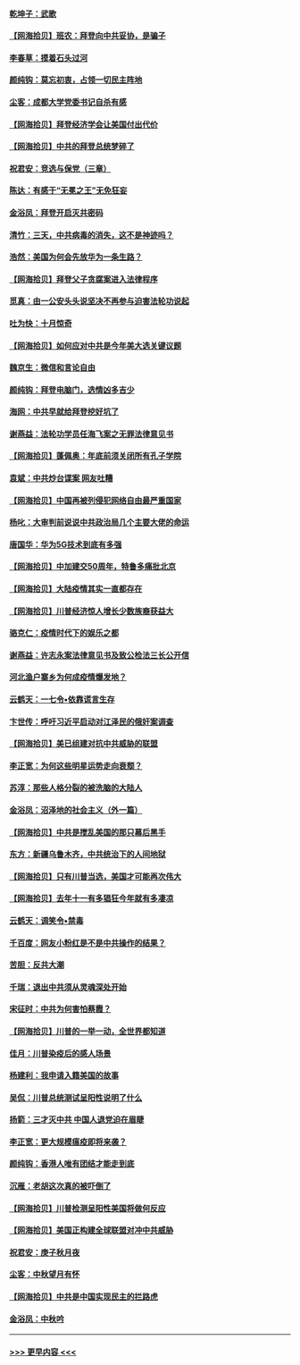 #### [乾坤子：武歌](../pages/nsc993/n12493391.md?t=10230802) 
#### [【网海拾贝】班农：拜登向中共妥协，是骗子](../pages/nsc993/n12492877.md?t=10230802) 
#### [李春草：摸着石头过河](../pages/nsc993/n12491121.md?t=10230802) 
#### [颜纯钩：莫忘初衷，占领一切民主阵地](../pages/nsc993/n12490965.md?t=10230802) 
#### [尘客：成都大学党委书记自杀有感](../pages/nsc993/n12490950.md?t=10230802) 
#### [【网海拾贝】拜登经济学会让美国付出代价](../pages/nsc993/n12489662.md?t=10230802) 
#### [【网海拾贝】中共的拜登总统梦碎了](../pages/nsc993/n12487896.md?t=10230802) 
#### [祝君安：竞选与保党（三章）](../pages/nsc993/n12487258.md?t=10230802) 
#### [陈达：有感于“无冕之王”无免狂妄](../pages/nsc993/n12485133.md?t=10230802) 
#### [金浴凤：拜登开启灭共密码](../pages/nsc993/n12485125.md?t=10230802) 
#### [清竹：三天，中共病毒的消失，这不是神迹吗？](../pages/nsc993/n12485027.md?t=10230802) 
#### [浩然：美国为何会先放华为一条生路？](../pages/nsc993/n12484997.md?t=10230802) 
#### [【网海拾贝】拜登父子贪腐案进入法律程序](../pages/nsc993/n12484957.md?t=10230802) 
#### [觅真：由一公安头头说坚决不再参与迫害法轮功说起](../pages/nsc993/n12484212.md?t=10230802) 
#### [吐为快：十月惊奇](../pages/nsc993/n12484172.md?t=10230802) 
#### [【网海拾贝】如何应对中共是今年美大选关键议题](../pages/nsc993/n12483755.md?t=10230802) 
#### [魏京生：微信和言论自由](../pages/nsc993/n12483372.md?t=10230802) 
#### [颜纯钩：拜登电脑门，选情凶多吉少](../pages/nsc993/n12482666.md?t=10230802) 
#### [海网：中共早就给拜登挖好坑了](../pages/nsc993/n12482660.md?t=10230802) 
#### [谢燕益：法轮功学员任海飞案之无罪法律意见书](../pages/nsc993/n12482512.md?t=10230802) 
#### [【网海拾贝】蓬佩奥：年底前须关闭所有孔子学院](../pages/nsc993/n12482443.md?t=10230802) 
#### [袁斌：中共炒台谍案 网友吐糟](../pages/nsc993/n12481564.md?t=10230802) 
#### [【网海拾贝】中国再被列侵犯网络自由最严重国家](../pages/nsc993/n12479643.md?t=10230802) 
#### [杨叱：大审判前说说中共政治局几个主要大佬的命运](../pages/nsc993/n12477527.md?t=10230802) 
#### [唐国华：华为5G技术到底有多强](../pages/nsc993/n12477483.md?t=10230802) 
#### [【网海拾贝】中加建交50周年，特鲁多痛批北京](../pages/nsc993/n12476892.md?t=10230802) 
#### [【网海拾贝】大陆疫情其实一直都存在](../pages/nsc993/n12473948.md?t=10230802) 
#### [【网海拾贝】川普经济惊人增长少数族裔获益大](../pages/nsc993/n12471565.md?t=10230802) 
#### [骆克仁：疫情时代下的娱乐之都](../pages/nsc993/n12471312.md?t=10230802) 
#### [谢燕益：许志永案法律意见书及致公检法三长公开信](../pages/nsc993/n12470870.md?t=10230802) 
#### [河北渔户寨乡为何成疫情爆发地？](../pages/nsc993/n12464936.md?t=10230802) 
#### [云鹤天：一七令▪依靠谎言生存](../pages/nsc993/n12470034.md?t=10230802) 
#### [卞世传：呼吁习近平启动对江泽民的俄奸案调查](../pages/nsc993/n12469722.md?t=10230802) 
#### [【网海拾贝】美已组建对抗中共威胁的联盟](../pages/nsc993/n12469018.md?t=10230802) 
#### [李正宽：为何这些明星运势走向衰颓？](../pages/nsc993/n12468730.md?t=10230802) 
#### [苏淳：那些人格分裂的被洗脑的大陆人](../pages/nsc993/n12467858.md?t=10230802) 
#### [金浴凤：沼泽地的社会主义（外一篇）](../pages/nsc993/n12467792.md?t=10230802) 
#### [【网海拾贝】中共是搅乱美国的那只幕后黑手](../pages/nsc993/n12467700.md?t=10230802) 
#### [东方：新疆乌鲁木齐，中共统治下的人间地狱](../pages/nsc993/n12466075.md?t=10230802) 
#### [【网海拾贝】只有川普当选，美国才可能再次伟大](../pages/nsc993/n12466013.md?t=10230802) 
#### [【网海拾贝】去年十一有多猖狂今年就有多凄凉](../pages/nsc993/n12463649.md?t=10230802) 
#### [云鹤天：调笑令▪禁毒](../pages/nsc993/n12462975.md?t=10230802) 
#### [千百度：网友小粉红是不是中共操作的结果？](../pages/nsc993/n12461025.md?t=10230802) 
#### [苦胆：反共大潮](../pages/nsc993/n12459469.md?t=10230802) 
#### [千瑞：退出中共须从灵魂深处开始](../pages/nsc993/n12459437.md?t=10230802) 
#### [宋征时：中共为何害怕蔡霞？](../pages/nsc993/n12459097.md?t=10230802) 
#### [【网海拾贝】川普的一举一动，全世界都知道](../pages/nsc993/n12458825.md?t=10230802) 
#### [佳月：川普染疫后的感人场景](../pages/nsc993/n12456994.md?t=10230802) 
#### [杨建利：我申请入籍美国的故事](../pages/nsc993/n12455635.md?t=10230802) 
#### [吴侃：川普总统测试呈阳性说明了什么](../pages/nsc993/n12451869.md?t=10230802) 
#### [扬箭：三才灭中共 中国人退党迫在眉睫](../pages/nsc993/n12451842.md?t=10230802) 
#### [李正宽：更大规模瘟疫即将来袭？](../pages/nsc993/n12451455.md?t=10230802) 
#### [颜纯钩：香港人唯有团结才能走到底](../pages/nsc993/n12450870.md?t=10230802) 
#### [沉雁：老胡这次真的被吓倒了](../pages/nsc993/n12449796.md?t=10230802) 
#### [【网海拾贝】川普检测呈阳性美国将做何反应](../pages/nsc993/n12449042.md?t=10230802) 
#### [【网海拾贝】美国正构建全球联盟对冲中共威胁](../pages/nsc993/n12446580.md?t=10230802) 
#### [祝君安：庚子秋月夜](../pages/nsc993/n12445870.md?t=10230802) 
#### [尘客：中秋望月有怀](../pages/nsc993/n12444632.md?t=10230802) 
#### [【网海拾贝】中共是中国实现民主的拦路虎](../pages/nsc993/n12443573.md?t=10230802) 
#### [金浴凤：中秋吟](../pages/nsc993/n12441773.md?t=10230802) 

----
#### [ >>> 更早内容 <<< ](../indexes/nsc993-earlier.md)
